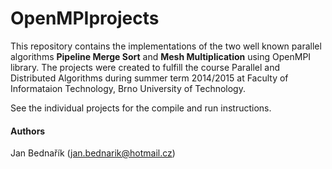 # OpenMPIprojects
This repository contains the implementations of the two well known parallel algorithms **Pipeline Merge Sort** and **Mesh Multiplication** using OpenMPI library. The projects were created to fulfill the course Parallel and Distributed Algorithms during summer term 2014/2015  at Faculty of Informataion Technology, Brno University of Technology.

See the individual projects for the compile and run instructions.

#### Authors
Jan Bednařík (jan.bednarik@hotmail.cz)
